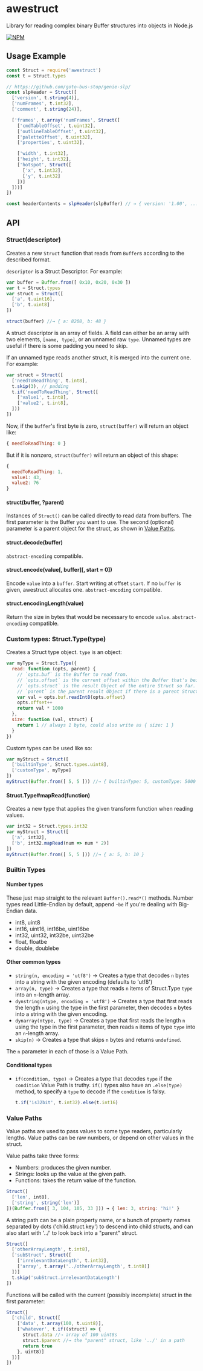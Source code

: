 # awestruct

Library for reading complex binary Buffer structures into objects in Node.js

[![NPM](https://nodei.co/npm/awestruct.png?compact=true)](https://nodei.co/npm/awestruct)

## Usage Example

```js
const Struct = require('awestruct')
const t = Struct.types

// https://github.com/goto-bus-stop/genie-slp/
const slpHeader = Struct([
  ['version', t.string(4)],
  ['numFrames', t.int32],
  ['comment', t.string(24)],

  ['frames', t.array('numFrames', Struct([
    ['cmdTableOffset', t.uint32],
    ['outlineTableOffset', t.uint32],
    ['paletteOffset', t.uint32],
    ['properties', t.uint32],

    ['width', t.int32],
    ['height', t.int32],
    ['hotspot', Struct([
      ['x', t.int32],
      ['y', t.int32]
    ])]
  ]))]
])

const headerContents = slpHeader(slpBuffer) // → { version: '1.00', ... }
```

## API

### Struct(descriptor)

Creates a new `Struct` function that reads from `Buffer`s according to the described format.

`descriptor` is a Struct Descriptor. For example:

```js
var buffer = Buffer.from([ 0x10, 0x20, 0x30 ])
var t = Struct.types
var struct = Struct([
  ['a', t.uint16],
  ['b', t.uint8]
])

struct(buffer) //→ { a: 8208, b: 48 }
```

A struct descriptor is an array of fields. A field can either be an array with two elements, `[name, type]`, or an unnamed raw `type`.
Unnamed types are useful if there is some padding you need to skip.

If an unnamed type reads another struct, it is merged into the current one. For example:

```js
var struct = Struct([
  ['needToReadThing', t.int8],
  t.skip(3), // padding
  t.if('needToReadThing', Struct([
    ['value1', t.int8],
    ['value2', t.int8],
  ]))
])
```

Now, if the `buffer`'s first byte is zero, `struct(buffer)` will return an object like:

```js
{ needToReadThing: 0 }
```

But if it is nonzero, `struct(buffer)` will return an object of this shape:

```js
{
  needToReadThing: 1,
  value1: 43,
  value2: 76
}
```

#### struct(buffer, ?parent)

Instances of `Struct()` can be called directly to read data from buffers. The first parameter is the
Buffer you want to use. The second (optional) parameter is a parent object for the struct, as shown in [Value Paths](#valuepaths).

#### struct.decode(buffer)

`abstract-encoding` compatible.

#### struct.encode(value[, buffer]\[, start = 0])

Encode `value` into a `buffer`. Start writing at offset `start`. If no `buffer` is given, awestruct allocates one.
`abstract-encoding` compatible.

#### struct.encodingLength(value)

Return the size in bytes that would be necessary to encode `value`.
`abstract-encoding` compatible.

### Custom types: Struct.Type(type)

Creates a Struct type object. `type` is an object:

```js
var myType = Struct.Type({
  read: function (opts, parent) {
    // `opts.buf` is the Buffer to read from.
    // `opts.offset` is the current offset within the Buffer that's being read. Make sure to increment this appropriately when you're done reading.
    // `opts.struct` is the result Object of the entire Struct so far. You'll only want to use this with the Struct.get* methods, usually.
    // `parent` is the parent result Object if there is a parent Struct.
    var val = opts.buf.readInt8(opts.offset)
    opts.offset++
    return val * 1000
  },
  size: function (val, struct) {
    return 1 // always 1 byte, could also write as { size: 1 }
  }
})
```

Custom types can be used like so:

```js
var myStruct = Struct([
  ['builtinType', Struct.types.uint8],
  ['customType', myType]
])
myStruct(Buffer.from([ 5, 5 ])) //→ { builtinType: 5, customType: 5000 }
```

#### Struct.Type#mapRead(function)

Creates a new type that applies the given transform function when reading values.

```js
var int32 = Struct.types.int32
var myStruct = Struct([
  ['a', int32],
  ['b', int32.mapRead(num => num * 2)]
])
myStruct(Buffer.from([ 5, 5 ])) //→ { a: 5, b: 10 }
```

### Builtin Types

#### Number types

These just map straight to the relevant `Buffer().read*()` methods. Number types read Little-Endian by default, append -`be` if you're dealing with Big-Endian data.

* int8, uint8
* int16, uint16, int16be, uint16be
* int32, uint32, int32be, uint32be
* float, floatbe
* double, doublebe

#### Other common types

* `string(n, encoding = 'utf8')` → Creates a type that decodes `n` bytes into a string with the given encoding (defaults to 'utf8')
* `array(n, type)` → Creates a type that reads `n` items of Struct.Type `type` into an `n`-length array.
* `dynstring(ntype, encoding = 'utf8')` → Creates a type that first reads the length `n` using the type in the first parameter, then decodes `n` bytes into a string with the given encoding.
* `dynarray(ntype, type)` → Creates a type that first reads the length `n` using the type in the first parameter, then reads `n` items of type `type` into an `n`-length array.
* `skip(n)` → Creates a type that skips `n` bytes and returns `undefined`.

The `n` parameter in each of those is a Value Path.

#### Conditional types

* `if(condition, type)` → Creates a type that decodes `type` if the `condition` Value Path is truthy.
  `if()` types also have an `.else(type)` method, to specify a `type` to decode if the `condition` is falsy.

  ```js
  t.if('is32bit', t.int32).else(t.int16)
  ```

### Value Paths

Value paths are used to pass values to some type readers, particularly lengths. Value paths can be raw numbers, or depend on other values in the struct.

Value paths take three forms:

* Numbers: produces the given number.
* Strings: looks up the value at the given path.
* Functions: takes the return value of the function.

```js
Struct([
  ['len', int8],
  ['string', string('len')]
])(Buffer.from([ 3, 104, 105, 33 ])) → { len: 3, string: 'hi!' }
```

A string path can be a plain property name, or a bunch of property names separated by dots ('child.struct.key') to descend into child structs, and can also start with '../' to look back into a "parent" struct.

```js
Struct([
  ['otherArrayLength', t.int8],
  ['subStruct', Struct([
    ['irrelevantDataLength', t.int32],
    ['array', t.array('../otherArrayLength', t.int8)]
  ])]
  t.skip('subStruct.irrelevantDataLength')
])
```

Functions will be called with the current (possibly incomplete) struct in the first parameter:

```js
Struct([
  ['child', Struct([
    ['data', t.array(100, t.uint8)],
    ['whatever', t.if((struct) => {
      struct.data //→ array of 100 uint8s
      struct.$parent //→ the "parent" struct, like '../' in a path
      return true
    }, uint8)]
  ])]
])
```
